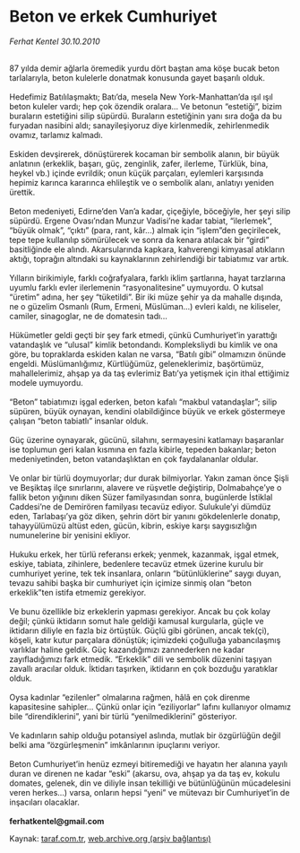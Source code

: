 # Beton ve erkek Cumhuriyet

*Ferhat Kentel 30.10.2010*

<div class="yazi"><br/>87 yılda demir ağlarla öremedik yurdu dört baştan ama köşe bucak beton tarlalarıyla, beton kulelerle donatmak konusunda gayet başarılı olduk. <br/><br/>Hedefimiz Batılılaşmaktı; Batı’da, mesela New York-Manhattan’da ışıl ışıl beton kuleler vardı; hep çok özendik oralara... Ve betonun “estetiği”, bizim buraların estetiğini silip süpürdü. Buraların estetiğinin yanı sıra doğa da bu furyadan nasibini aldı; sanayileşiyoruz diye kirlenmedik, zehirlenmedik ovamız, tarlamız kalmadı. <br/><br/>Eskiden devşirerek, dönüştürerek kocaman bir sembolik alanın, bir büyük anlatının (erkeklik, başarı, güç, zenginlik, zafer, ilerleme, Türklük, bina, heykel vb.) içinde evrildik; onun küçük parçaları, eylemleri karşısında hepimiz karınca kararınca ehlileştik ve o sembolik alanı, anlatıyı yeniden ürettik. <br/><br/>Beton medeniyeti, Edirne’den Van’a kadar, çiçeğiyle, böceğiyle, her şeyi silip süpürdü. Ergene Ovası’ndan Munzur Vadisi’ne kadar tabiat, “ilerlemek”, “büyük olmak”, “çıktı” (para, rant, kâr...) almak için “işlem”den geçirilecek, tepe tepe kullanılıp sömürülecek ve sonra da kenara atılacak bir “girdi” basitliğinde ele alındı. Akarsularında kapkara, kahverengi kimyasal atıkların aktığı, toprağın altındaki su kaynaklarının zehirlendiği bir tabiatımız var artık. <br/><br/>Yılların birikimiyle, farklı coğrafyalara, farklı iklim şartlarına, hayat tarzlarına uyumlu farklı evler ilerlemenin “rasyonalitesine” uymuyordu. O kutsal “üretim” adına, her şey “tüketildi”. Bir iki müze şehir ya da mahalle dışında, ne o güzelim Osmanlı (Rum, Ermeni, Müslüman...) evleri kaldı, ne kiliseler, camiler, sinagoglar, ne de domatesin tadı... <br/><br/>Hükümetler geldi geçti bir şey fark etmedi, çünkü Cumhuriyet’in yarattığı vatandaşlık ve “ulusal” kimlik betondandı. Kompleksliydi bu kimlik ve ona göre, bu topraklarda eskiden kalan ne varsa, “Batılı gibi” olmamızın önünde engeldi. Müslümanlığımız, Kürtlüğümüz, geleneklerimiz, başörtümüz, mahallelerimiz, ahşap ya da taş evlerimiz Batı’ya yetişmek için ithal ettiğimiz modele uymuyordu. <br/><br/>“Beton” tabiatımızı işgal ederken, beton kafalı “makbul vatandaşlar”; silip süpüren, büyük oynayan, kendini olabildiğince büyük ve erkek göstermeye çalışan “beton tabiatlı” insanlar olduk. <br/><br/>Güç üzerine oynayarak, gücünü, silahını, sermayesini katlamayı başaranlar ise toplumun geri kalan kısmına en fazla kibirle, tepeden bakanlar; beton medeniyetinden, beton vatandaşlıktan en çok faydalananlar oldular. <br/><br/>Ve onlar bir türlü doymuyorlar; dur durak bilmiyorlar. Yakın zaman önce Şişli ve Beşiktaş ilçe sınırlarını, alavere ve rüşvetle değiştirip, Dolmabahçe’ye o fallik beton yığınını diken Süzer familyasından sonra, bugünlerde İstiklal Caddesi’ne de Demirören familyası tecavüz ediyor. Sulukule’yi dümdüz eden, Tarlabaşı’ya göz diken, şehrin dört bir yanını gökdelenlerle donatıp, tahayyülümüzü altüst eden, gücün, kibrin, eskiye karşı saygısızlığın numunelerine bir yenisini ekliyor. <br/><br/>Hukuku erkek, her türlü referansı erkek; yenmek, kazanmak, işgal etmek, eskiye, tabiata, zihinlere, bedenlere tecavüz etmek üzerine kurulu bir cumhuriyet yerine, tek tek insanlara, onların “bütünlüklerine” saygı duyan, tevazu sahibi başka bir cumhuriyet için içimize sinmiş olan “beton erkeklik”ten istifa etmemiz gerekiyor. <br/><br/>Ve bunu özellikle biz erkeklerin yapması gerekiyor. Ancak bu çok kolay değil; çünkü iktidarın somut hale geldiği kamusal kurgularla, güçle ve iktidarın diliyle en fazla biz örtüştük. Güçlü gibi görünen, ancak tek(çi), köşeli, katır kutur parçalara dönüştük; içimizdeki çoğulluğa yabancılaşmış varlıklar haline geldik. Güç kazandığımızı zannederken ne kadar zayıfladığımızı fark etmedik. “Erkeklik” dili ve sembolik düzenini taşıyan zavallı aracılar olduk. İktidarı taşırken, iktidarın en çok bozduğu yaratıklar olduk. <br/><br/>Oysa kadınlar “ezilenler” olmalarına rağmen, hâlâ en çok direnme kapasitesine sahipler... Çünkü onlar için “eziliyorlar” lafını kullanıyor olmamız bile “direndiklerini”, yani bir türlü “yenilmediklerini” gösteriyor. <br/><br/>Ve kadınların sahip olduğu potansiyel aslında, mutlak bir özgürlüğün değil belki ama “özgürleşmenin” imkânlarının ipuçlarını veriyor. <br/><br/>Beton Cumhuriyet’in henüz ezmeyi bitiremediği ve hayatın her alanına yayılı duran ve direnen ne kadar “eski” (akarsu, ova, ahşap ya da taş ev, kokulu domates, gelenek, din ve diliyle insan tekilliği ve bütünlüğünün mücadelesini veren herkes...) varsa, onların hepsi “yeni” ve mütevazı bir Cumhuriyet’in de inşacıları olacaklar.<b><br/><br/>ferhatkentel@gmail.com<br/></b></div>

Kaynak: [taraf.com.tr](http://www.taraf.com.tr:80/ferhat-kentel/makale-beton-ve-erkek-cumhuriyet-2.htm), [web.archive.org (arşiv bağlantısı)](http://web.archive.org/web/20101102151718/http://www.taraf.com.tr:80/ferhat-kentel/makale-beton-ve-erkek-cumhuriyet-2.htm)
